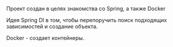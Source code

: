 Проект создан в целях знакомства со Spring, а также Docker

Идея Spring DI в том, чтобы перепоручить поиск подходящих зависимостей и создание объекта.

Docker - создает контейнеры.
